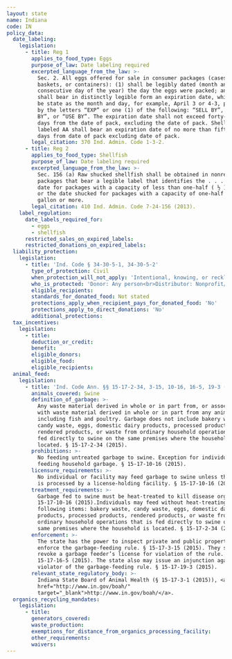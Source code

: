 ```yaml
---
layout: state
name: Indiana
code: IN
policy_data:
  date_labeling:
    legislation:
      - title: Reg 1
        applies_to_food_type: Eggs
        purpose_of_law: Date labeling required
        excerpted_language_from_the_law: >-
          Sec. 2. All eggs offered for sale in consumer packages (cases, boxes,
          baskets, or containers): (1) shall be legibly dated (month and day or
          consecutive day of the year) the day the eggs were packed; and (2)
          shall bear in distinctly legible form an expiration date, which shall
          be state as the month and day, for example, April 3 or 4-3, preceded
          by the letters “EXP” or one (1) of the following: “SELL BY”, “BEST
          BY”, or “USE BY”. The expiration date shall not exceed forty-five (45)
          days from the date of pack, excluding the date of pack. Shell eggs
          labeled AA shall bear an expiration date of no more than fifteen (15)
          days from date of pack excluding date of pack.
        legal_citation: 370 Ind. Admin. Code 1-3-2.
      - title: Reg 2
        applies_to_food_type: Shellfish
        purpose_of_law: Date labeling required
        excerpted_language_from_the_law: >-
          Sec. 156 (a) Raw shucked shellfish shall be obtained in nonreturnable
          packages that bear a legible label that identifies the . . . “sell by”
          date for packages with a capacity of less than one-half ( ½ ) gallon
          or the date shucked for packages with a capacity of one-half ( ½ )
          gallon or more.
        legal_citation: 410 Ind. Admin. Code 7-24-156 (2013).
    label_regulation:
      date_labels_required_for:
        - eggs
        - shellfish
      restricted_sales_on_expired_labels:
      restricted_donations_on_expired_labels:
  liability_protection:
    legislation:
      - title: 'Ind. Code § 34-30-5-1, 34-30-5-2'
        type_of_protection: Civil
        when_protection_will_not_apply: 'Intentional, knowing, or reckless misconduct'
        who_is_protected: 'Donor: Any person<br>Distributor: Nonprofit/charitable organization'
        eligible_recipients:
        standards_for_donated_food: Not stated
        protections_apply_when_recipient_pays_for_donated_food: 'No'
        protections_apply_to_direct_donations: 'No'
        additional_protections:
  tax_incentives:
    legislation:
      - title:
        deduction_or_credit:
        benefit:
        eligible_donors:
        eligible_food:
        eligible_recipients:
  animal_feed:
    legislation:
      - title: 'Ind. Code Ann. §§ 15-17-2-34, 3-15, 10-16, 16-5, 19-3 (2015)'
        animals_covered: Swine
        definition_of_garbage: >-
          Any waste material derived in whole or in part from, or associated
          with waste material derived in whole or in part from any animal,
          including fish and poultry. Garbage does not include bakery waste,
          candy waste, eggs, domestic dairy products, processed products,
          rendered products, or waste from ordinary household operations that is
          fed directly to swine on the same premises where the household is
          located. § 15-17-2-34 (2015).
        prohibitions: >-
          No feeding untreated garbage to swine. Exception for individuals
          feeding household garbage. § 15-17-10-16 (2015).
        licensure_requirements: >-
          No individual or facility may feed garbage to swine unless the garbage
          is processed by a license-holding facility. § 15-17-10-16 (2015).
        treatment_requirements: >-
          Garbage fed to swine must be heat-treated to kill disease organisms. §
          15-17-10-16 (2015).Individuals may feed without heat-treating the
          following items: bakery waste, candy waste, eggs, domestic dairy
          products, processed products, rendered products, or waste from
          ordinary household operations that is fed directly to swine on the
          same premises where the household is located. § 15-17-2-34 (2015).
        enforcement: >-
          The state has the power to inspect private and public property to
          enforce the garbage-feeding rule. § 15-17-3-15 (2015). They state may
          revoke a garbage feeder’s license for violation of the rule. §
          15-17-16-5 (2015). The state also may issue an injunction against a
          violator of the garbage-feeding rule. § 15-17-19-3 (2015).
        relevant_state_regulatory_body: >-
          Indiana State Board of Animal Health (§ 15-17-3-1 (2015)), <a
          href="http://www.in.gov/boah/"
          target="_blank">http://www.in.gov/boah/</a>.
  organics_recycling_mandates:
    legislation:
      - title:
        generators_covered:
        waste_production:
        exemptions_for_distance_from_organics_processing_facility:
        other_requirements:
        waivers:
---
```


